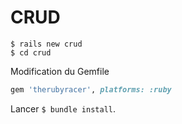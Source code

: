 # CRUD

```
$ rails new crud
$ cd crud
```

Modification du Gemfile

```ruby
gem 'therubyracer', platforms: :ruby
```

Lancer `$ bundle install`.

